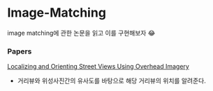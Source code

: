 # Image-Matching
image matching에 관한 논문을 읽고 이를 구현해보자 :joy:

### Papers
[Localizing and Orienting Street Views Using Overhead Imagery](https://github.com/Junhojuno/Image-Matching/blob/master/paper-review/Localizing-and-Orienting-Street-Views-Using-Overhead-Imagery.md) 
  - 거리뷰와 위성사진간의 유사도를 바탕으로 해당 거리뷰의 위치를 알려준다.
